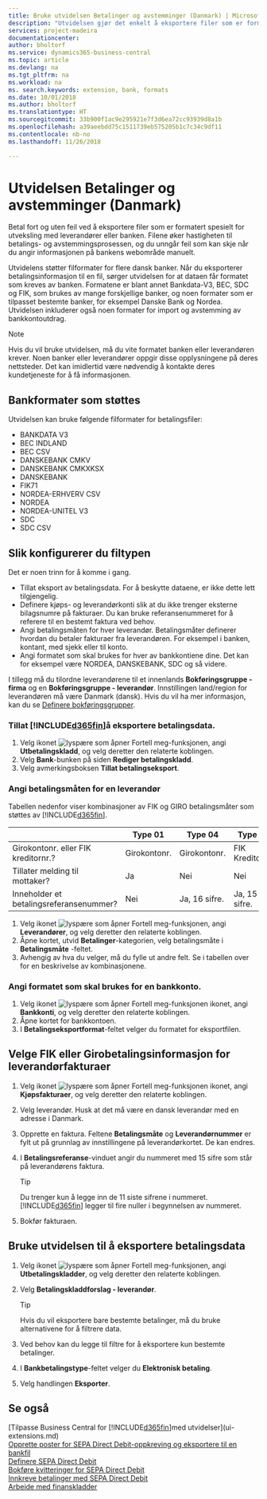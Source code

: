 ```yaml
---
title: Bruke utvidelsen Betalinger og avstemminger (Danmark) | Microsoft-dokumentasjon
description: "Utvidelsen gjør det enkelt å eksportere filer som er formatert på forhånd for å oppfylle bankens krav til elektroniske innsendinger."
services: project-madeira
documentationcenter: 
author: bholtorf
ms.service: dynamics365-business-central
ms.topic: article
ms.devlang: na
ms.tgt_pltfrm: na
ms.workload: na
ms. search.keywords: extension, bank, formats
ms.date: 10/01/2018
ms.author: bholtorf
ms.translationtype: HT
ms.sourcegitcommit: 33b900f1ac9e295921e7f3d6ea72cc93939d8a1b
ms.openlocfilehash: a39aeebdd75c1511739eb575205b1c7c34c9df11
ms.contentlocale: nb-no
ms.lasthandoff: 11/26/2018

---
```


# <a name="the-payments-and-reconciliations-dk-extension"></a>Utvidelsen Betalinger og avstemminger (Danmark)
Betal fort og uten feil ved å eksportere filer som er formatert spesielt for utveksling med leverandører eller banken. Filene øker hastigheten til betalings- og avstemmingsprosessen, og du unngår feil som kan skje når du angir informasjonen på bankens webområde manuelt.  

Utvidelens støtter filformater for flere dansk banker. Når du eksporterer betalingsinformasjon til en fil, sørger utvidelsen for at dataen får formatet som kreves av banken. Formatene er blant annet Bankdata-V3, BEC, SDC og FIK, som brukes av mange forskjellige banker, og noen formater som er tilpasset bestemte banker, for eksempel Danske Bank og Nordea. Utvidelsen inkluderer også noen formater for import og avstemming av bankkontoutdrag.  

> [!Note]
> Hvis du vil bruke utvidelsen, må du vite formatet banken eller leverandøren krever. Noen banker eller leverandører oppgir disse opplysningene på deres nettsteder. Det kan imidlertid være nødvendig å kontakte deres kundetjeneste for å få informasjonen.  

## <a name="supported-bank-formats"></a>Bankformater som støttes
Utvidelsen kan bruke følgende filformater for betalingsfiler:  

* BANKDATA V3  
* BEC INDLAND  
* BEC CSV  
* DANSKEBANK CMKV  
* DANSKEBANK CMKXKSX  
* DANSKEBANK  
* FIK71  
* NORDEA-ERHVERV CSV  
* NORDEA  
* NORDEA-UNITEL V3  
* SDC  
* SDC CSV  

## <a name="to-set-up-the-extension"></a>Slik konfigurerer du filtypen
Det er noen trinn for å komme i gang.  

* Tillat eksport av betalingsdata. For å beskytte dataene, er ikke dette lett tilgjengelig.  
* Definere kjøps- og leverandørkonti slik at du ikke trenger eksterne bilagsnumre på fakturaer. Du kan bruke referansenummeret for å referere til en bestemt faktura ved behov.  
* Angi betalingsmåten for hver leverandør. Betalingsmåter definerer hvordan du betaler fakturaer fra leverandøren. For eksempel i banken, kontant, med sjekk eller til konto.  
* Angi formatet som skal brukes for hver av bankkontiene dine. Det kan for eksempel være NORDEA, DANSKEBANK, SDC og så videre.  

I tillegg må du tilordne leverandørene til et innenlands **Bokføringsgruppe - firma** og en **Bokføringsgruppe - leverandør**. Innstillingen land/region for leverandøren må være Danmark (dansk). Hvis du vil ha mer informasjon, kan du se [Definere bokføringsgrupper](finance-posting-groups.md).  

### <a name="to-allow-included365finincludesd365finmdmd-to-export-payment-data"></a>Tillat [!INCLUDE[d365fin](includes/d365fin_md.md)]å eksportere betalingsdata.
1. Velg ikonet ![lyspære som åpner Fortell meg-funksjonen](media/ui-search/search_small.png "Fortell hva du vil gjøre"), angi **Utbetalingskladd**, og velg deretter den relaterte koblingen.  
2. Velg **Bank**-bunken på siden **Rediger betalingskladd**.  
3. Velg avmerkingsboksen **Tillat betalingseksport**.  

### <a name="to-specify-a-payment-method-for-a-vendor"></a>Angi betalingsmåten for en leverandør
Tabellen nedenfor viser kombinasjoner av FIK og GIRO betalingsmåter som støttes av [!INCLUDE[d365fin](includes/d365fin_md.md)].

||Type 01 | Type 04 | Type 71 | Type 73 |
|----|---|---|---|---|
|Girokontonr. eller FIK kreditornr.? | Girokontonr. | Girokontonr. | FIK Kreditornr. | FIK Kreditornr.|
|Tillater melding til mottaker? | Ja |Nei |Nei | Ja |
|Inneholder et betalingsreferansenummer? | Nei | Ja, 16 sifre. | Ja, 15 sifre. | Nei|

1. Velg ikonet ![lyspære som åpner Fortell meg-funksjonen](media/ui-search/search_small.png "Fortell hva du vil gjøre"), angi **Leverandører**, og velg deretter den relaterte koblingen.  
2. Åpne kortet, utvid **Betalinger**-kategorien, velg betalingsmåte i **Betalingsmåte** -feltet.  
3. Avhengig av hva du velger, må du fylle ut andre felt. Se i tabellen over for en beskrivelse av kombinasjonene.  

### <a name="to-specify-the-format-to-use-for-a-bank-account"></a>Angi formatet som skal brukes for en bankkonto.
1. Velg ikonet ![lyspære som åpner Fortell meg-funksjonen](media/ui-search/search_small.png "Fortell hva du vil gjøre") ikonet, angi **Bankkonti**, og velg deretter den relaterte koblingen.  
2. Åpne kortet for bankkontoen.  
3. I **Betalingseksportformat**-feltet velger du formatet for eksportfilen.  

## <a name="choosing-the-fik-or-giro-payment-information-for-vendor-invoices"></a>Velge FIK eller Girobetalingsinformasjon for leverandørfakturaer
1. Velg ikonet ![lyspære som åpner Fortell meg-funksjonen](media/ui-search/search_small.png "Fortell hva du vil gjøre") ikonet, angi **Kjøpsfakturaer**, og velg deretter den relaterte koblingen.
2. Velg leverandør. Husk at det må være en dansk leverandør med en adresse i Danmark.
3. Opprette en faktura. Feltene **Betalingsmåte** og **Leverandørnummer** er fylt ut på grunnlag av innstillingene på leverandørkortet. De kan endres.
4. I **Betalingsreferanse**-vinduet angir du nummeret med 15 sifre som står på leverandørens faktura.  

    > [!Tip]
    > Du trenger kun å legge inn de 11 siste sifrene i nummeret. [!INCLUDE[d365fin](includes/d365fin_md.md)] legger til fire nuller i begynnelsen av nummeret.  

5. Bokfør fakturaen.

## <a name="to-use-the-extension-to-export-payment-data"></a>Bruke utvidelsen til å eksportere betalingsdata
1. Velg ikonet ![lyspære som åpner Fortell meg-funksjonen](media/ui-search/search_small.png "Fortell hva du vil gjøre"), angi **Utbetalingskladder**, og velg deretter den relaterte koblingen.  
2. Velg **Betalingskladdforslag - leverandør**.  

    > [!Tip]
    > Hvis du vil eksportere bare bestemte betalinger, må du bruke alternativene for å filtrere data.  

3. Ved behov kan du legge til filtre for å eksportere kun bestemte betalinger.  
4. I **Bankbetalingstype**-feltet velger du **Elektronisk betaling**.  
5. Velg handlingen **Eksporter**.  

## <a name="see-also"></a>Se også
[Tilpasse Business Central for [!INCLUDE[d365fin](includes/d365fin_md.md)]med utvidelser](ui-extensions.md)  
[Opprette poster for SEPA Direct Debit-oppkreving og eksportere til en bankfil](finance-how-create-sepa-direct-debit-collection-entries-export-bank-file.md)  
[Definere SEPA Direct Debit](finance-how-to-set-up-sepa-direct-debit.md)  
[Bokføre kvitteringer for SEPA Direct Debit](finance-how-to-post-sepa-direct-debit-payment-receipts.md)  
[Innkreve betalinger med SEPA Direct Debit](finance-collect-payments-with-sepa-direct-debit.md)  
[Arbeide med finanskladder](ui-work-general-journals.md)  


